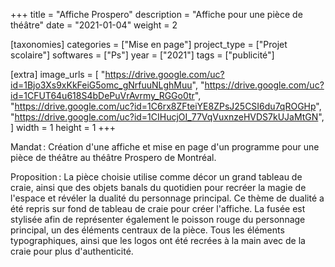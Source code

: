 +++
title = "Affiche Prospero"
description = "Affiche pour une pièce de théâtre"
date = "2021-01-04"
weight = 2

[taxonomies]
categories = ["Mise en page"]
project_type = ["Projet scolaire"]
softwares = ["Ps"]
year = ["2021"]
tags = ["publicité"]

[extra]
image_urls = [
    "https://drive.google.com/uc?id=1Bjo3Xs9xKkFeiG5omc_gNrfuuNLghMuu",
    "https://drive.google.com/uc?id=1CFUT64u618S4bDePuVrAvrmy_RGGo0tr",
    "https://drive.google.com/uc?id=1C6rx8ZFteiYE8ZPsJ25CSI6du7qROGHp",
    "https://drive.google.com/uc?id=1CIHucjOI_77VqVuxnzeHVDS7kUJaMtGN",
]
width = 1
height = 1
+++

Mandat : Création d'une affiche et mise en page d'un programme pour une pièce de théâtre au théâtre Prospero de Montréal.

Proposition : La pièce choisie utilise comme décor un grand tableau de craie, ainsi que des objets banals du quotidien pour recréer la magie de l'espace et révéler la dualité du personnage principal.
Ce thème de dualité a été repris sur fond de tableau de craie pour créer l'affiche. La fusée est stylisée afin de représenter également le poisson rouge du personnage principal, un des éléments centraux de la pièce.
Tous les éléments typographiques, ainsi que les logos ont été recrées à la main avec de la craie pour plus d'authenticité.
